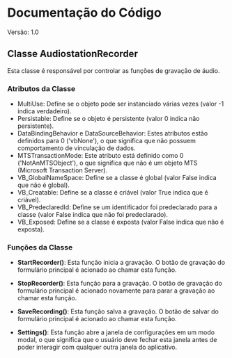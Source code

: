 # Documentação do Código

Versão: 1.0

## Classe AudiostationRecorder

Esta classe é responsável por controlar as funções de gravação de áudio.

### Atributos da Classe

- MultiUse: Define se o objeto pode ser instanciado várias vezes (valor -1 indica verdadeiro).
- Persistable: Define se o objeto é persistente (valor 0 indica não persistente).
- DataBindingBehavior e DataSourceBehavior: Estes atributos estão definidos para 0 ('vbNone'), o que significa que não possuem comportamento de vinculação de dados.
- MTSTransactionMode: Este atributo está definido como 0 ('NotAnMTSObject'), o que significa que não é um objeto MTS (Microsoft Transaction Server).
- VB_GlobalNameSpace: Define se a classe é global (valor False indica que não é global).
- VB_Creatable: Define se a classe é criável (valor True indica que é criável).
- VB_PredeclaredId: Define se um identificador foi predeclarado para a classe (valor False indica que não foi predeclarado).
- VB_Exposed: Define se a classe é exposta (valor False indica que não é exposta).

### Funções da Classe

- **StartRecorder()**: Esta função inicia a gravação. O botão de gravação do formulário principal é acionado ao chamar esta função.

- **StopRecorder()**: Esta função para a gravação. O botão de gravação do formulário principal é acionado novamente para parar a gravação ao chamar esta função.

- **SaveRecording()**: Esta função salva a gravação. O botão de salvar do formulário principal é acionado ao chamar esta função.

- **Settings()**: Esta função abre a janela de configurações em um modo modal, o que significa que o usuário deve fechar esta janela antes de poder interagir com qualquer outra janela do aplicativo.

